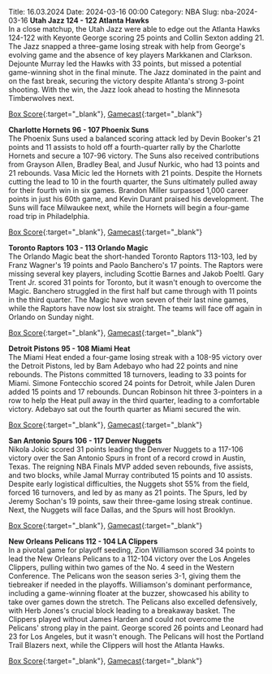 Title: 16.03.2024
Date: 2024-03-16 00:00
Category: NBA 
Slug: nba-2024-03-16 
**Utah Jazz 124 - 122 Atlanta Hawks**  
In a close matchup, the Utah Jazz were able to edge out the Atlanta Hawks 124-122 with Keyonte George scoring 25 points and Collin Sexton adding 21. The Jazz snapped a three-game losing streak with help from George's evolving game and the absence of key players Markkanen and Clarkson. Dejounte Murray led the Hawks with 33 points, but missed a potential game-winning shot in the final minute. The Jazz dominated in the paint and on the fast break, securing the victory despite Atlanta's strong 3-point shooting. With the win, the Jazz look ahead to hosting the Minnesota Timberwolves next. 

[Box Score](https://www.nba.com/game/atl-vs-uta-0022300966/box-score){:target="_blank"}, [Gamecast](https://www.nba.com/game/atl-vs-uta-0022300966){:target="_blank"}<br>

**Charlotte Hornets 96 - 107 Phoenix Suns**  
The Phoenix Suns used a balanced scoring attack led by Devin Booker's 21 points and 11 assists to hold off a fourth-quarter rally by the Charlotte Hornets and secure a 107-96 victory. The Suns also received contributions from Grayson Allen, Bradley Beal, and Jusuf Nurkic, who had 13 points and 21 rebounds. Vasa Micic led the Hornets with 21 points. Despite the Hornets cutting the lead to 10 in the fourth quarter, the Suns ultimately pulled away for their fourth win in six games. Brandon Miller surpassed 1,000 career points in just his 60th game, and Kevin Durant praised his development. The Suns will face Milwaukee next, while the Hornets will begin a four-game road trip in Philadelphia. 

[Box Score](https://www.nba.com/game/phx-vs-cha-0022300961/box-score){:target="_blank"}, [Gamecast](https://www.nba.com/game/phx-vs-cha-0022300961){:target="_blank"}<br>

**Toronto Raptors 103 - 113 Orlando Magic**  
The Orlando Magic beat the short-handed Toronto Raptors 113-103, led by Franz Wagner's 19 points and Paolo Banchero's 17 points. The Raptors were missing several key players, including Scottie Barnes and Jakob Poeltl. Gary Trent Jr. scored 31 points for Toronto, but it wasn't enough to overcome the Magic. Banchero struggled in the first half but came through with 11 points in the third quarter. The Magic have won seven of their last nine games, while the Raptors have now lost six straight. The teams will face off again in Orlando on Sunday night. 

[Box Score](https://www.nba.com/game/orl-vs-tor-0022300963/box-score){:target="_blank"}, [Gamecast](https://www.nba.com/game/orl-vs-tor-0022300963){:target="_blank"}<br>

**Detroit Pistons 95 - 108 Miami Heat**  
The Miami Heat ended a four-game losing streak with a 108-95 victory over the Detroit Pistons, led by Bam Adebayo who had 22 points and nine rebounds. The Pistons committed 18 turnovers, leading to 33 points for Miami. Simone Fontecchio scored 24 points for Detroit, while Jalen Duren added 15 points and 17 rebounds. Duncan Robinson hit three 3-pointers in a row to help the Heat pull away in the third quarter, leading to a comfortable victory. Adebayo sat out the fourth quarter as Miami secured the win. 

[Box Score](https://www.nba.com/game/mia-vs-det-0022300962/box-score){:target="_blank"}, [Gamecast](https://www.nba.com/game/mia-vs-det-0022300962){:target="_blank"}<br>

**San Antonio Spurs 106 - 117 Denver Nuggets**  
Nikola Jokic scored 31 points leading the Denver Nuggets to a 117-106 victory over the San Antonio Spurs in front of a record crowd in Austin, Texas. The reigning NBA Finals MVP added seven rebounds, five assists, and two blocks, while Jamal Murray contributed 15 points and 10 assists. Despite early logistical difficulties, the Nuggets shot 55% from the field, forced 16 turnovers, and led by as many as 21 points. The Spurs, led by Jeremy Sochan's 19 points, saw their three-game losing streak continue. Next, the Nuggets will face Dallas, and the Spurs will host Brooklyn. 

[Box Score](https://www.nba.com/game/den-vs-sas-0022300965/box-score){:target="_blank"}, [Gamecast](https://www.nba.com/game/den-vs-sas-0022300965){:target="_blank"}<br>

**New Orleans Pelicans 112 - 104 LA Clippers**  
In a pivotal game for playoff seeding, Zion Williamson scored 34 points to lead the New Orleans Pelicans to a 112-104 victory over the Los Angeles Clippers, pulling within two games of the No. 4 seed in the Western Conference. The Pelicans won the season series 3-1, giving them the tiebreaker if needed in the playoffs. Williamson's dominant performance, including a game-winning floater at the buzzer, showcased his ability to take over games down the stretch. The Pelicans also excelled defensively, with Herb Jones's crucial block leading to a breakaway basket. The Clippers played without James Harden and could not overcome the Pelicans' strong play in the paint. George scored 26 points and Leonard had 23 for Los Angeles, but it wasn't enough. The Pelicans will host the Portland Trail Blazers next, while the Clippers will host the Atlanta Hawks. 

[Box Score](https://www.nba.com/game/lac-vs-nop-0022300964/box-score){:target="_blank"}, [Gamecast](https://www.nba.com/game/lac-vs-nop-0022300964){:target="_blank"}<br>

